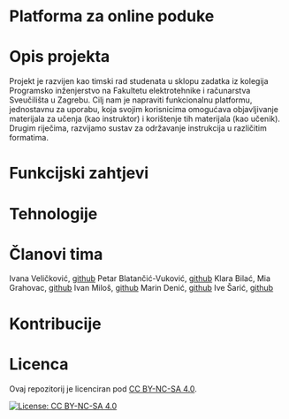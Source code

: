# Platforma za online poduke
# Opis projekta 
Projekt je razvijen kao timski rad studenata u sklopu zadatka iz kolegija Programsko inženjerstvo na Fakultetu elektrotehnike i računarstva Sveučilišta u Zagrebu.
Cilj nam je napraviti funkcionalnu platformu, jednostavnu za uporabu, koja svojim korisnicima omogućava objavljivanje materijala za učenja (kao instruktor) i korištenje tih materijala (kao učenik). Drugim riječima, razvijamo sustav za održavanje instrukcija u različitim formatima.
# Funkcijski zahtjevi
# Tehnologije
# Članovi tima
Ivana Veličković, [github](https://github.com/IvanaVelickovic)
Petar Blatančić-Vuković, [github](https://github.com/PetarBV)
Klara Bilać, 
Mia Grahovac, [github](https://github.com/Mia-Grahovac)
Ivan Miloš, [github](https://github.com/ivan-milos)
Marin Denić, [github](https://github.com/denabena)
Ive Šarić, [github](https://github.com/Ive-Saric)
# Kontribucije
# Licenca
Ovaj repozitorij je licenciran pod [CC BY-NC-SA 4.0](https://creativecommons.org/licenses/by-nc-sa/4.0/).

[![License: CC BY-NC-SA 4.0](https://licensebuttons.net/l/by-nc-sa/4.0/88x31.png)](https://creativecommons.org/licenses/by-nc-sa/4.0/)
